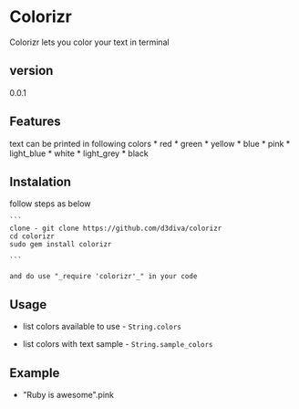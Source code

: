 # Colorizr

  Colorizr lets you color your text in terminal

## version

  0.0.1

## Features

  text can be printed in following colors
    * red
    * green
    * yellow
    * blue
    * pink
    * light_blue
    * white
    * light_grey
    * black

## Instalation

  follow steps as below

    ```
    clone - git clone https://github.com/d3diva/colorizr
    cd colorizr
    sudo gem install colorizr

    ```

    and do use "_require 'colorizr'_" in your code


## Usage

  * list colors available to use - `String.colors`

  * list colors with text sample - `String.sample_colors`


## Example

  * "Ruby is awesome".pink
